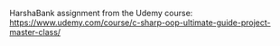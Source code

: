 HarshaBank assignment from the Udemy course: https://www.udemy.com/course/c-sharp-oop-ultimate-guide-project-master-class/